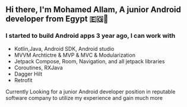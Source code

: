 ## Hi there, I'm Mohamed Allam, A junior Android developer from Egypt 🇪🇬👋

### I started to build Android apps 3 year ago, I can work with

- Kotlin,Java, Android SDK, Android studio
- MVVM Archtictre & MVP & MVC & Modularization
- Jetpack Compose, Room, Navigation, and all jetpack libraries
- Coroutines, RXJava
- Dagger Hilt
- Retrofit

Currently Looking for a junior Android developer position in reputable software company to utilize my experience and gain much more
